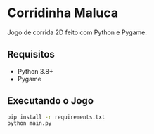 # Corridinha Maluca

Jogo de corrida 2D feito com Python e Pygame.

## Requisitos

- Python 3.8+
- Pygame

## Executando o Jogo

```bash
pip install -r requirements.txt
python main.py